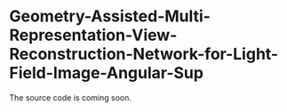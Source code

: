 # Geometry-Assisted-Multi-Representation-View-Reconstruction-Network-for-Light-Field-Image-Angular-Sup
The source code is coming soon.
